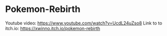 # Pokemon-Rebirth

Youtube video: https://www.youtube.com/watch?v=UcdL24uZso8
Link to to itch.io: https://xwinno.itch.io/pokemon-rebirth
